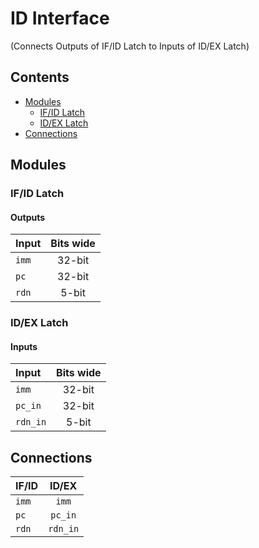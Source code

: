 # ID Interface #
(Connects Outputs of IF/ID Latch to Inputs of ID/EX Latch)

## Contents
* [Modules](#modules)
  * [IF/ID Latch](#if/id_latch)
  * [ID/EX Latch](#id/ex_latch)
* [Connections](#connections)

## Modules

### IF/ID Latch

#### Outputs
|Input|Bits wide|
|:---|:---:|
|```imm```|32-bit|
|```pc```|32-bit|
|```rdn```|5-bit|

### ID/EX Latch

#### Inputs
|Input|Bits wide|
|:---|:---:|
|```imm```|32-bit|
|```pc_in```|32-bit|
|```rdn_in```|5-bit|

## Connections

|IF/ID|ID/EX|
|:---|:---:|
|```imm```|```imm```|
|```pc```|```pc_in```|
|```rdn```|```rdn_in```|
